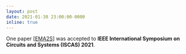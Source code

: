 ```yaml
---
layout: post
date: 2021-01-30 23:00:00-0000
inline: true
---
```


One paper [[EMA2S](https://arxiv.org/abs/2102.03786)] was accepted to **IEEE International Symposium on Circuits and Systems (ISCAS) 2021**.